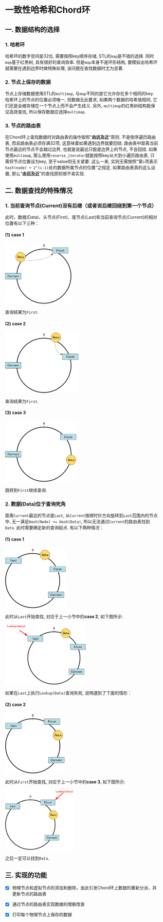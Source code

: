# 一致性哈希和Chord环
## 一. 数据结构的选择
### 1. 哈希环
哈希环的数字空间是32位, 需要按照key顺序存储, STL的`map`是不错的选择. 同时`map`基于红黑树, 具有很好的查询效率. 但是`map`本身不是环形结构, 要模拟出哈希环就需要在遇到边界时做特殊处理, 该问题在查找数据时尤为显著.

### 2. 节点上保存的数据
节点上存储数据使用STL的`multimap`, 与`map`不同的是它允许存在多个相同的key. 哈希环上的节点的位置必须唯一, 但数据无此要求, 如果两个数据的哈希值相同, 它们还是会被存储在一个节点上而不会产生歧义. 另外, `multimap`的红黑树结构能保证高效查找, 所以保存数据应选择`multimap`.

### 3. 节点的路由表
在Chord环上查找数据时对路由表的操作按照"**由远及近**"原则. 不是倒序遍历路由表, 而且路由表必须存满32项, 这意味着如果遇到边界就要回绕. 路由表中距离当前节点最远的节点不会越过边界, 也就是说最远只能是边界上的节点, 不会回绕. 如果使用`multimap`, 那么使用`reserse_iterator`就能按照key从大到小遍历路由表, 只需将节点位置设为key, 至于value则无关紧要. 这么一来, 实则无需按照"第`i`项表示`hash(node) + 2^(i-1)`处的数据所属节点的位置"之规定. 如果路由表真的这么设置, 那么"**由远及近**"的查找原则很不易实现.

## 二. 数据查找的特殊情况
### 1. 当前查询节点(Current)没有后继（或者说后继回绕到第一个节点）
此时，数据(Data)、头节点(First)、尾节点(Last)和当前查询节点(Current)的相对位置有以下三种：

#### (1) case 1
<img src="images/no_successor1.png" height="200" align=center/>

查询结果为`First`.

#### (2) case 2
<img src="images/no_successor2.png" height="200" align=center/>

查询结果为`First`.

#### (3) case 3
<img src="images/no_successor3.png" height="200" align=center/>

跳转到`First`继续查询.

### 2. 数据(Data)位于查询死角
距离`Current`最远的节点是`Last`, 从`Current`按顺时针方向旋转到`Last`范围内的节点中, 无一满足`Hash(Node) <= Hash(Data)`, 所以无法通过`Current`的路由表找到`Data`. 此时需要确定新的查询起点. 有以下两种情况：

#### (1) case 1
<img src="images/blind_spot1.png" height="200" align=center/>

此时从`Last`开始查找, 对应于上一小节中的**case 2**, 如下图所示:

<img src="images/blind_spot1_lookup.png" height="200" align=center/>

如果在`Last`上执行`Lookup(Data)`查询失败, 说明遇到了下面的情形：

#### (2) case 2
<img src="images/blind_spot2.png" height="200" align=center/>

此时从`First`开始查找, 对应于上一小节中的**case 3**, 如下图所示:

<img src="images/blind_spot2_lookup.png" height="200" align=center/>

之后一定可以找到`Data`.

## 三. 实现的功能
- [x] 物理节点和虚拟节点的添加和删除，由此引发Chord环上数据的重新分派，并更新节点的路由表
- [x] 通过节点的路由表实现数据的增删改查
- [x] 打印每个物理节点上保存的数据

